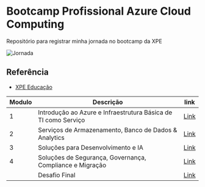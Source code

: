 
# Bootcamp Profissional Azure Cloud Computing

Repositório para registrar minha jornada no bootcamp da XPE



![Jornada](https://github.com/robertoricci/XPE-Bootcamp-Profissional-Azure-Cloud-Computing/blob/main/Jornada%20do%20Bootcamp.png?raw=true)
## Referência

 - [XPE Educação](https://www.xpeducacao.com.br/)


 |Modulo |Descrição|link|
|-----|--------|--------|
|1|Introdução ao Azure e Infraestrutura Básica de TI como Serviço| [Link](https://github.com/robertoricci/XPE-Bootcamp-Profissional-Azure-Cloud-Computing/tree/main/M%C3%B3dulo%201%20-%20Introdu%C3%A7%C3%A3o%20ao%20Azure%20e%20Infraestrutura%20B%C3%A1sica%20de%20TI%20como%20Servi%C3%A7o)
|2| Serviços de Armazenamento, Banco de Dados & Analytics| [Link](https://github.com/robertoricci/XPE-Bootcamp-Profissional-Azure-Cloud-Computing/tree/main/M%C3%B3dulo%202%20-%20Servi%C3%A7os%20de%20Armazenamento%2C%20Banco%20de%20Dados%20%26%20Analytics)
|3|Soluções para Desenvolvimento e IA| [Link](https://github.com/robertoricci/XPE-Bootcamp-Profissional-Azure-Cloud-Computing/tree/main/M%C3%B3dulo%203%20-%20Solu%C3%A7%C3%B5es%20para%20Desenvolvimento%20e%20IA) 
|4|Soluções de Segurança, Governança, Compliance e Migração| [Link](https://github.com/robertoricci/XPE-Bootcamp-Profissional-Azure-Cloud-Computing/tree/main/M%C3%B3dulo%204%20-%20Solu%C3%A7%C3%B5es%20de%20Seguran%C3%A7a%2C%20Governan%C3%A7a%2C%20Compliance%20e%20Migra%C3%A7%C3%A3o) 
| |Desafio Final| [Link](https://github.com/robertoricci/XPE-Bootcamp-Profissional-Azure-Cloud-Computing/tree/main/M%C3%B3dulo%204%20-%20Solu%C3%A7%C3%B5es%20de%20Seguran%C3%A7a%2C%20Governan%C3%A7a%2C%20Compliance%20e%20Migra%C3%A7%C3%A3o) 

